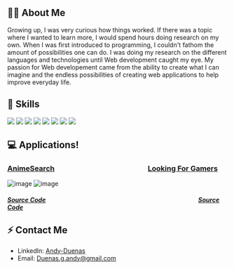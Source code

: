 <!--
**Andy-Duenas/Andy-Duenas** is a ✨ _special_ ✨ repository because its `README.md` (this file) appears on your GitHub profile.
-->
## :man_technologist:	About Me
Growing up, I was very curious how things worked. If there was a topic where I wanted to learn more, I would spend hours doing research on my own. When I was first introduced to programming, I couldn't fathom the amount of possibilities one can do. I was doing my research on the different languages and technologies until Web development caught my eye. My passion for Web developement came from the ability to create what I can imagine and the endless possibilities of creating web applications to help improve everyday life.

## 📖 Skills 
<img src="https://img.shields.io/badge/JavaScript-F7DF1E?style=for-the-badge&logo=javascript&logoColor=black" />  <img src="https://img.shields.io/badge/React-20232A?style=for-the-badge&logo=react&logoColor=61DAFB" />
<img src="https://img.shields.io/badge/Node.js-43853D?style=for-the-badge&logo=node.js&logoColor=white" />
<img src="https://img.shields.io/badge/Express.js-000000?style=for-the-badge&logo=express&logoColor=white" />
<img src="https://img.shields.io/badge/PostgreSQL-316192?style=for-the-badge&logo=postgresql&logoColor=white" />
<img src="https://img.shields.io/badge/HTML5-E34F26?style=for-the-badge&logo=html5&logoColor=white" />
<img src="https://img.shields.io/badge/CSS3-1572B6?style=for-the-badge&logo=css3&logoColor=white" />
<img src="https://img.shields.io/badge/Git-F05032?style=for-the-badge&logo=git&logoColor=white" />

## 💻 Applications!
### [AnimeSearch](https://andy-duenas.github.io/Anime-Search/) &nbsp;&nbsp;&nbsp;&nbsp;&nbsp;&nbsp;&nbsp;&nbsp;&nbsp;&nbsp;&nbsp;&nbsp;&nbsp;&nbsp;&nbsp;&nbsp;&nbsp;&nbsp;&nbsp;&nbsp;&nbsp;&nbsp;&nbsp;&nbsp;&nbsp;&nbsp;&nbsp;&nbsp;&nbsp;&nbsp;&nbsp;&nbsp;&nbsp;&nbsp;&nbsp;&nbsp;&nbsp;&nbsp;&nbsp;&nbsp;&nbsp;&nbsp;&nbsp;&nbsp;&nbsp;&nbsp;&nbsp;&nbsp;&nbsp;&nbsp;&nbsp;&nbsp;&nbsp; [Looking For Gamers](https://looking-for-gamers.herokuapp.com/#search)
![image](https://user-images.githubusercontent.com/54919527/115634723-01591280-a2bf-11eb-8353-7e5729aa3e7b.png) ![image](https://user-images.githubusercontent.com/54919527/115634331-429cf280-a2be-11eb-8b05-05a8eef02408.png)
##### [Source Code](https://github.com/Andy-Duenas/Anime-Search)&nbsp;&nbsp;&nbsp;&nbsp;&nbsp;&nbsp;&nbsp;&nbsp;&nbsp;&nbsp;&nbsp;&nbsp;&nbsp;&nbsp;&nbsp;&nbsp;&nbsp;&nbsp;&nbsp;&nbsp;&nbsp;&nbsp;&nbsp;&nbsp;&nbsp;&nbsp;&nbsp;&nbsp;&nbsp;&nbsp;&nbsp;&nbsp;&nbsp;&nbsp;&nbsp;&nbsp;&nbsp;&nbsp;&nbsp;&nbsp;&nbsp;&nbsp;&nbsp;&nbsp;&nbsp;&nbsp;&nbsp;&nbsp;&nbsp;&nbsp;&nbsp;&nbsp;&nbsp;&nbsp;&nbsp;&nbsp;&nbsp;&nbsp;&nbsp;&nbsp;&nbsp;&nbsp;&nbsp;&nbsp;&nbsp;&nbsp;&nbsp;&nbsp;&nbsp;&nbsp;&nbsp;&nbsp;&nbsp;&nbsp;&nbsp;&nbsp;&nbsp;&nbsp;&nbsp;&nbsp;&nbsp;&nbsp;&nbsp;&nbsp;&nbsp;&nbsp;&nbsp;&nbsp;&nbsp;&nbsp;&nbsp;&nbsp;&nbsp;&nbsp;&nbsp;&nbsp;&nbsp;&nbsp;&nbsp;&nbsp;&nbsp;&nbsp;&nbsp;&nbsp;&nbsp;[Source Code](https://github.com/Andy-Duenas/Looking-For-Gamers)

## ⚡️ Contact Me
* LinkedIn: [Andy-Duenas](https://www.linkedin.com/in/andy-duenas/)
* Email: Duenas.g.andy@gmail.com
